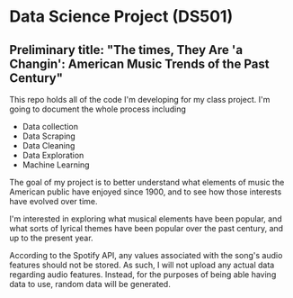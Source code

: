 # Data Science Project (DS501)

## Preliminary title: "The times, They Are 'a Changin': American Music Trends of the Past Century"

This repo holds all of the code I'm developing for my class project. I'm going to document the whole process including 
 * Data collection
 * Data Scraping
 * Data Cleaning
 * Data Exploration
 * Machine Learning

 The goal of my project is to better understand what elements of music the American public have enjoyed since 1900, and to see how those interests have evolved over time.

 I'm interested in exploring what musical elements have been popular, and what sorts of lyrical themes have been popular over the past century, and up to the present year.

 According to the Spotify API, any values associated with the song's audio features should not be stored. As 
 such, I will not upload any actual data regarding audio features. Instead, for the purposes of being able 
 having data to use, random data will be generated.
